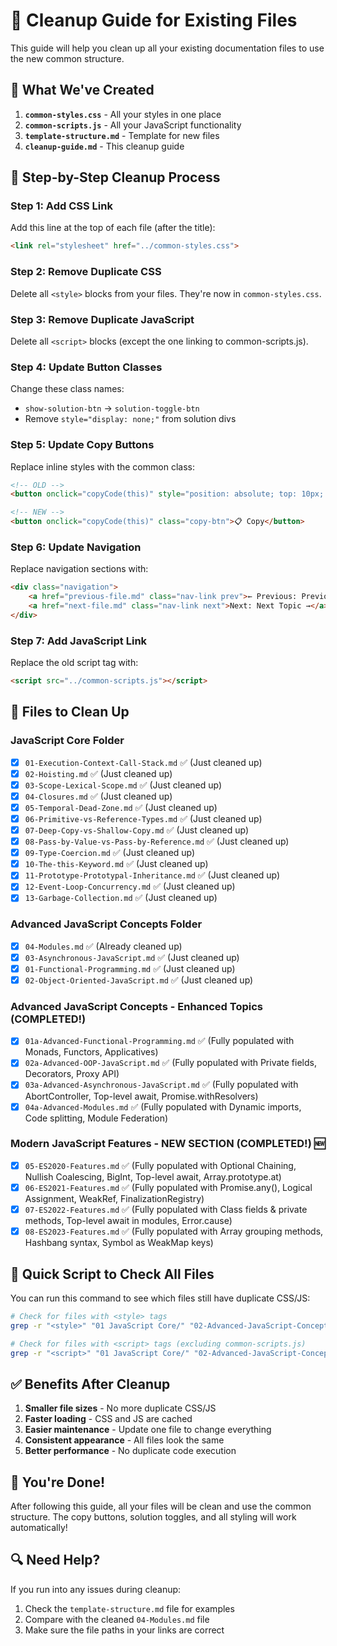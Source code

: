 # 🧹 Cleanup Guide for Existing Files

This guide will help you clean up all your existing documentation files to use the new common structure.

## 🎯 What We've Created

1. **`common-styles.css`** - All your styles in one place
2. **`common-scripts.js`** - All your JavaScript functionality
3. **`template-structure.md`** - Template for new files
4. **`cleanup-guide.md`** - This cleanup guide

## 🔧 Step-by-Step Cleanup Process

### Step 1: Add CSS Link
Add this line at the top of each file (after the title):
```html
<link rel="stylesheet" href="../common-styles.css">
```

### Step 2: Remove Duplicate CSS
Delete all `<style>` blocks from your files. They're now in `common-styles.css`.

### Step 3: Remove Duplicate JavaScript
Delete all `<script>` blocks (except the one linking to common-scripts.js).

### Step 4: Update Button Classes
Change these class names:
- `show-solution-btn` → `solution-toggle-btn`
- Remove `style="display: none;"` from solution divs

### Step 5: Update Copy Buttons
Replace inline styles with the common class:
```html
<!-- OLD -->
<button onclick="copyCode(this)" style="position: absolute; top: 10px; right: 10px; background: #007acc; color: white; border: none; border-radius: 4px; padding: 5px 10px; cursor: pointer; font-size: 12px;">📋 Copy</button>

<!-- NEW -->
<button onclick="copyCode(this)" class="copy-btn">📋 Copy</button>
```

### Step 6: Update Navigation
Replace navigation sections with:
```html
<div class="navigation">
    <a href="previous-file.md" class="nav-link prev">← Previous: Previous Topic</a>
    <a href="next-file.md" class="nav-link next">Next: Next Topic →</a>
</div>
```

### Step 7: Add JavaScript Link
Replace the old script tag with:
```html
<script src="../common-scripts.js"></script>
```

## 📁 Files to Clean Up

### JavaScript Core Folder
- [x] `01-Execution-Context-Call-Stack.md` ✅ (Just cleaned up)
- [x] `02-Hoisting.md` ✅ (Just cleaned up)
- [x] `03-Scope-Lexical-Scope.md` ✅ (Just cleaned up)
- [x] `04-Closures.md` ✅ (Just cleaned up)
- [x] `05-Temporal-Dead-Zone.md` ✅ (Just cleaned up)
- [x] `06-Primitive-vs-Reference-Types.md` ✅ (Just cleaned up)
- [x] `07-Deep-Copy-vs-Shallow-Copy.md` ✅ (Just cleaned up)
- [x] `08-Pass-by-Value-vs-Pass-by-Reference.md` ✅ (Just cleaned up)
- [x] `09-Type-Coercion.md` ✅ (Just cleaned up)
- [x] `10-The-this-Keyword.md` ✅ (Just cleaned up)
- [x] `11-Prototype-Prototypal-Inheritance.md` ✅ (Just cleaned up)
- [x] `12-Event-Loop-Concurrency.md` ✅ (Just cleaned up)
- [x] `13-Garbage-Collection.md` ✅ (Just cleaned up)

### Advanced JavaScript Concepts Folder
- [x] `04-Modules.md` ✅ (Already cleaned up)
- [x] `03-Asynchronous-JavaScript.md` ✅ (Just cleaned up)
- [x] `01-Functional-Programming.md` ✅ (Just cleaned up)
- [x] `02-Object-Oriented-JavaScript.md` ✅ (Just cleaned up)

### Advanced JavaScript Concepts - Enhanced Topics (COMPLETED!)
- [x] `01a-Advanced-Functional-Programming.md` ✅ (Fully populated with Monads, Functors, Applicatives)
- [x] `02a-Advanced-OOP-JavaScript.md` ✅ (Fully populated with Private fields, Decorators, Proxy API)
- [x] `03a-Advanced-Asynchronous-JavaScript.md` ✅ (Fully populated with AbortController, Top-level await, Promise.withResolvers)
- [x] `04a-Advanced-Modules.md` ✅ (Fully populated with Dynamic imports, Code splitting, Module Federation)

### Modern JavaScript Features - NEW SECTION (COMPLETED!) 🆕
- [x] `05-ES2020-Features.md` ✅ (Fully populated with Optional Chaining, Nullish Coalescing, BigInt, Top-level await, Array.prototype.at)
- [x] `06-ES2021-Features.md` ✅ (Fully populated with Promise.any(), Logical Assignment, WeakRef, FinalizationRegistry)
- [x] `07-ES2022-Features.md` ✅ (Fully populated with Class fields & private methods, Top-level await in modules, Error.cause)
- [x] `08-ES2023-Features.md` ✅ (Fully populated with Array grouping methods, Hashbang syntax, Symbol as WeakMap keys)

## 🚀 Quick Script to Check All Files

You can run this command to see which files still have duplicate CSS/JS:

```bash
# Check for files with <style> tags
grep -r "<style>" "01 JavaScript Core/" "02-Advanced-JavaScript-Concepts/"

# Check for files with <script> tags (excluding common-scripts.js)
grep -r "<script>" "01 JavaScript Core/" "02-Advanced-JavaScript-Concepts/" | grep -v "common-scripts.js"
```

## ✅ Benefits After Cleanup

1. **Smaller file sizes** - No more duplicate CSS/JS
2. **Faster loading** - CSS and JS are cached
3. **Easier maintenance** - Update one file to change everything
4. **Consistent appearance** - All files look the same
5. **Better performance** - No duplicate code execution

## 🎉 You're Done!

After following this guide, all your files will be clean and use the common structure. The copy buttons, solution toggles, and all styling will work automatically!

## 🔍 Need Help?

If you run into any issues during cleanup:
1. Check the `template-structure.md` file for examples
2. Compare with the cleaned `04-Modules.md` file
3. Make sure the file paths in your links are correct
